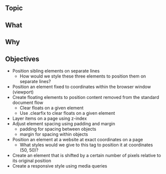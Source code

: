 
## Topic

## What

## Why

## Objectives
- Position sibling elements on separate lines
    - How would we style these three elements to position them on separate lines? 
- Position an element fixed to coordinates within the browser window (viewport)
- Create floating elements to position content removed from the standard document flow
    - Clear floats on a given element 
    - Use .clearfix to clear floats on a given element 
- Layer items on a page using z-index
- Adjust element spacing using padding and margin
    - padding for spacing between objects 
    - margin for spacing within objects 
- Position an element at a website at exact coordinates on a page
    - What styles would we give to this tag to position it at coordinates (50, 50)? 
- Create an element that is shifted by a certain number of pixels relative to its original position
- Create a responsive style using media queries




